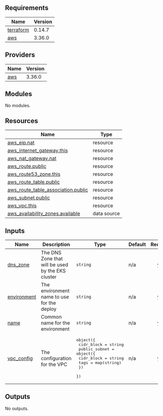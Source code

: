 ## Requirements

| Name | Version |
|------|---------|
| <a name="requirement_terraform"></a> [terraform](#requirement\_terraform) | 0.14.7 |
| <a name="requirement_aws"></a> [aws](#requirement\_aws) | 3.36.0 |

## Providers

| Name | Version |
|------|---------|
| <a name="provider_aws"></a> [aws](#provider\_aws) | 3.36.0 |

## Modules

No modules.

## Resources

| Name | Type |
|------|------|
| [aws_eip.nat](https://registry.terraform.io/providers/hashicorp/aws/3.36.0/docs/resources/eip) | resource |
| [aws_internet_gateway.this](https://registry.terraform.io/providers/hashicorp/aws/3.36.0/docs/resources/internet_gateway) | resource |
| [aws_nat_gateway.nat](https://registry.terraform.io/providers/hashicorp/aws/3.36.0/docs/resources/nat_gateway) | resource |
| [aws_route.public](https://registry.terraform.io/providers/hashicorp/aws/3.36.0/docs/resources/route) | resource |
| [aws_route53_zone.this](https://registry.terraform.io/providers/hashicorp/aws/3.36.0/docs/resources/route53_zone) | resource |
| [aws_route_table.public](https://registry.terraform.io/providers/hashicorp/aws/3.36.0/docs/resources/route_table) | resource |
| [aws_route_table_association.public](https://registry.terraform.io/providers/hashicorp/aws/3.36.0/docs/resources/route_table_association) | resource |
| [aws_subnet.public](https://registry.terraform.io/providers/hashicorp/aws/3.36.0/docs/resources/subnet) | resource |
| [aws_vpc.this](https://registry.terraform.io/providers/hashicorp/aws/3.36.0/docs/resources/vpc) | resource |
| [aws_availability_zones.available](https://registry.terraform.io/providers/hashicorp/aws/3.36.0/docs/data-sources/availability_zones) | data source |

## Inputs

| Name | Description | Type | Default | Required |
|------|-------------|------|---------|:--------:|
| <a name="input_dns_zone"></a> [dns\_zone](#input\_dns\_zone) | The DNS Zone that will be used by the EKS cluster | `string` | n/a | yes |
| <a name="input_environment"></a> [environment](#input\_environment) | The environment name to use for the deploy | `string` | n/a | yes |
| <a name="input_name"></a> [name](#input\_name) | Common name for the environment | `string` | n/a | yes |
| <a name="input_vpc_config"></a> [vpc\_config](#input\_vpc\_config) | The configuration for the VPC | <pre>object({<br>    cidr_block = string<br>    public_subnet = object({<br>      cidr_block = string<br>      tags       = map(string)<br>    })<br>  })</pre> | n/a | yes |

## Outputs

No outputs.

